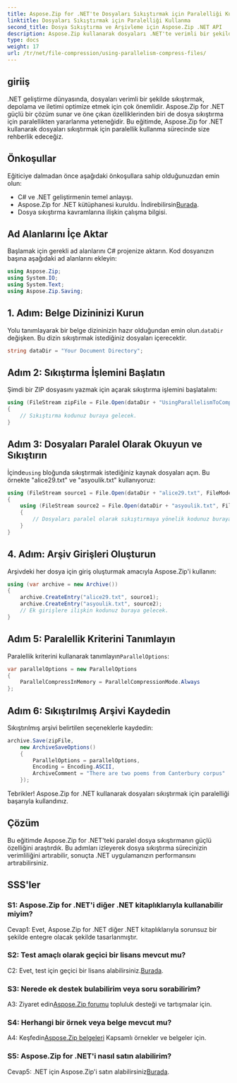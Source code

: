 ```yaml
---
title: Aspose.Zip for .NET'te Dosyaları Sıkıştırmak için Paralelliği Kullanma
linktitle: Dosyaları Sıkıştırmak için Paralelliği Kullanma
second_title: Dosya Sıkıştırma ve Arşivleme için Aspose.Zip .NET API
description: Aspose.Zip kullanarak dosyaları .NET'te verimli bir şekilde sıkıştırmayı öğrenin. Adım adım öğreticimizle paralelliğin gücünden yararlanın.
type: docs
weight: 17
url: /tr/net/file-compression/using-parallelism-compress-files/
---
```

## giriiş

.NET geliştirme dünyasında, dosyaları verimli bir şekilde sıkıştırmak, depolama ve iletimi optimize etmek için çok önemlidir. Aspose.Zip for .NET güçlü bir çözüm sunar ve öne çıkan özelliklerinden biri de dosya sıkıştırma için paralellikten yararlanma yeteneğidir. Bu eğitimde, Aspose.Zip for .NET kullanarak dosyaları sıkıştırmak için paralellik kullanma sürecinde size rehberlik edeceğiz.

## Önkoşullar

Eğiticiye dalmadan önce aşağıdaki önkoşullara sahip olduğunuzdan emin olun:

- C# ve .NET geliştirmenin temel anlayışı.
-  Aspose.Zip for .NET kütüphanesi kuruldu. İndirebilirsin[Burada](https://releases.aspose.com/zip/net/).
- Dosya sıkıştırma kavramlarına ilişkin çalışma bilgisi.

## Ad Alanlarını İçe Aktar

Başlamak için gerekli ad alanlarını C# projenize aktarın. Kod dosyanızın başına aşağıdaki ad alanlarını ekleyin:

```csharp
using Aspose.Zip;
using System.IO;
using System.Text;
using Aspose.Zip.Saving;
```

## 1. Adım: Belge Dizininizi Kurun

 Yolu tanımlayarak bir belge dizininizin hazır olduğundan emin olun.`dataDir` değişken. Bu dizin sıkıştırmak istediğiniz dosyaları içerecektir.

```csharp
string dataDir = "Your Document Directory";
```

## Adım 2: Sıkıştırma İşlemini Başlatın

Şimdi bir ZIP dosyasını yazmak için açarak sıkıştırma işlemini başlatalım:

```csharp
using (FileStream zipFile = File.Open(dataDir + "UsingParallelismToCompressFiles_out.zip", FileMode.Create))
{
    // Sıkıştırma kodunuz buraya gelecek.
}
```

## Adım 3: Dosyaları Paralel Olarak Okuyun ve Sıkıştırın

 İçinde`using` bloğunda sıkıştırmak istediğiniz kaynak dosyaları açın. Bu örnekte "alice29.txt" ve "asyoulik.txt" kullanıyoruz:

```csharp
using (FileStream source1 = File.Open(dataDir + "alice29.txt", FileMode.Open, FileAccess.Read))
{
    using (FileStream source2 = File.Open(dataDir + "asyoulik.txt", FileMode.Open, FileAccess.Read))
    {
        // Dosyaları paralel olarak sıkıştırmaya yönelik kodunuz buraya gelecek.
    }
}
```

## 4. Adım: Arşiv Girişleri Oluşturun

Arşivdeki her dosya için giriş oluşturmak amacıyla Aspose.Zip'i kullanın:

```csharp
using (var archive = new Archive())
{
    archive.CreateEntry("alice29.txt", source1);
    archive.CreateEntry("asyoulik.txt", source2);
    // Ek girişlere ilişkin kodunuz buraya gelecek.
}
```

## Adım 5: Paralellik Kriterini Tanımlayın

 Paralellik kriterini kullanarak tanımlayın`ParallelOptions`:

```csharp
var parallelOptions = new ParallelOptions
{
    ParallelCompressInMemory = ParallelCompressionMode.Always
};
```

## Adım 6: Sıkıştırılmış Arşivi Kaydedin

Sıkıştırılmış arşivi belirtilen seçeneklerle kaydedin:

```csharp
archive.Save(zipFile,
    new ArchiveSaveOptions()
    {
        ParallelOptions = parallelOptions,
        Encoding = Encoding.ASCII,
        ArchiveComment = "There are two poems from Canterbury corpus"
    });
```

Tebrikler! Aspose.Zip for .NET kullanarak dosyaları sıkıştırmak için paralelliği başarıyla kullandınız.

## Çözüm

Bu eğitimde Aspose.Zip for .NET'teki paralel dosya sıkıştırmanın güçlü özelliğini araştırdık. Bu adımları izleyerek dosya sıkıştırma sürecinizin verimliliğini artırabilir, sonuçta .NET uygulamanızın performansını artırabilirsiniz.

## SSS'ler

### S1: Aspose.Zip for .NET'i diğer .NET kitaplıklarıyla kullanabilir miyim?

Cevap1: Evet, Aspose.Zip for .NET diğer .NET kitaplıklarıyla sorunsuz bir şekilde entegre olacak şekilde tasarlanmıştır.

### S2: Test amaçlı olarak geçici bir lisans mevcut mu?

 C2: Evet, test için geçici bir lisans alabilirsiniz.[Burada](https://purchase.aspose.com/temporary-license/).

### S3: Nerede ek destek bulabilirim veya soru sorabilirim?

 A3: Ziyaret edin[Aspose.Zip forumu](https://forum.aspose.com/c/zip/37) topluluk desteği ve tartışmalar için.

### S4: Herhangi bir örnek veya belge mevcut mu?

 A4: Keşfedin[Aspose.Zip belgeleri](https://reference.aspose.com/zip/net/) Kapsamlı örnekler ve belgeler için.

### S5: Aspose.Zip for .NET'i nasıl satın alabilirim?

 Cevap5: .NET için Aspose.Zip'i satın alabilirsiniz[Burada](https://purchase.aspose.com/buy).